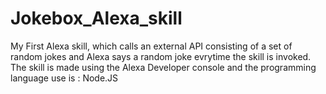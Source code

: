# Jokebox_Alexa_skill
My First Alexa skill, which calls an external API consisting of a set of random jokes and Alexa says a random joke evrytime the skill is invoked. The skill is made using the Alexa Developer console and the programming language use is : Node.JS
